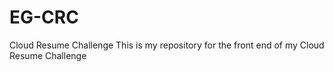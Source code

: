# EG-CRC
Cloud Resume Challenge 
This is my repository for the front end of my Cloud Resume Challenge
